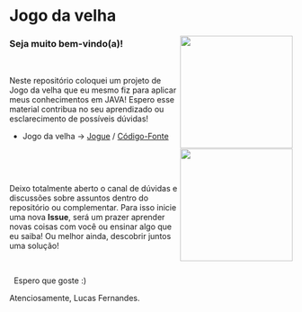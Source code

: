# Jogo da velha

   <img align="right" src="https://octodex.github.com/images/jetpacktocat.png" width="200">
   
   ### Seja muito bem-vindo(a)!   
   
   
  &nbsp;
  
   Neste repositório coloquei um projeto de Jogo da velha que eu mesmo fiz para aplicar meus conhecimentos em JAVA! Espero esse 
   material contribua no seu aprendizado ou esclarecimento de possíveis dúvidas!
   * Jogo da velha -> [Jogue](https://ff726c66-8b2b-4f20-94da-607cf883e586.ws-us02.gitpod.io/#/workspace/Jogos) / [Código-Fonte](https://github.com/LucasFernandesBrazil/Jogos/blob/main/JogoDaVelha/JogoDaVelha.java)
    
    
   &nbsp;
   <img align = "right" src = "https://octodex.github.com/images/benevocats.png" width = "200">
   
   
   &nbsp;
   
   
   
   Deixo totalmente aberto o canal de dúvidas e discussões sobre assuntos dentro
   do repositório ou complementar. Para isso inicie uma nova **Issue**, será um 
   prazer aprender novas coisas com você ou ensinar algo que eu saiba! 
   Ou melhor ainda, descobrir juntos uma solução!
      
   
   &nbsp;
      
   
   &nbsp;
   Espero que goste :)
    


   Atenciosamente, Lucas Fernandes.
